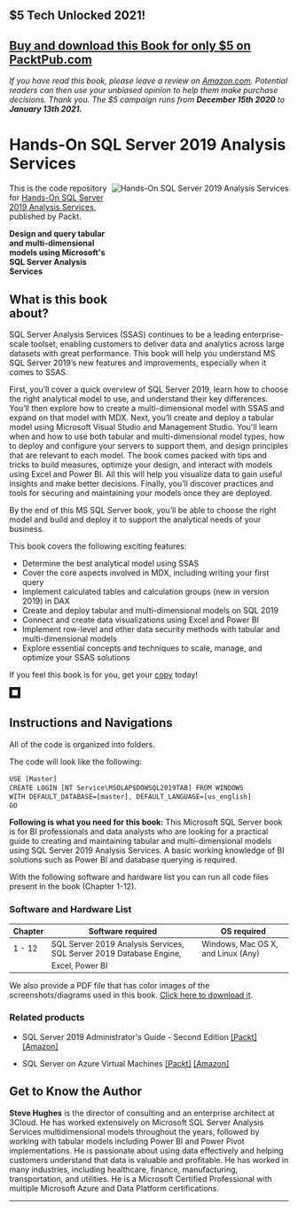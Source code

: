 ## $5 Tech Unlocked 2021!
[Buy and download this Book for only $5 on PacktPub.com](https://www.packtpub.com/product/hands-on-sql-server-2019-analysis-services/9781800204768)
-----
*If you have read this book, please leave a review on [Amazon.com](https://www.amazon.com/gp/product/1800204760).     Potential readers can then use your unbiased opinion to help them make purchase decisions. Thank you. The $5 campaign         runs from __December 15th 2020__ to __January 13th 2021.__*

# Hands-On SQL Server 2019 Analysis Services

<a href="https://www.packtpub.com/product/hands-on-sql-server-2019-analysis-services/9781800204768?utm_source=github&utm_medium=repository&utm_campaign=9781800204768"><img src="https://static.packt-cdn.com/products/9781800204768/cover/smaller" alt="Hands-On SQL Server 2019 Analysis Services" height="256px" align="right"></a>

This is the code repository for [Hands-On SQL Server 2019 Analysis Services](https://www.packtpub.com/product/hands-on-sql-server-2019-analysis-services/9781800204768?utm_source=github&utm_medium=repository&utm_campaign=9781800208919), published by Packt.

**Design and query tabular and multi-dimensional models using Microsoft's SQL Server Analysis Services**

## What is this book about?
SQL Server Analysis Services (SSAS) continues to be a leading enterprise-scale toolset, enabling customers to deliver data and analytics across large datasets with great performance. This book will help you understand MS SQL Server 2019’s new features and improvements, especially when it comes to SSAS.

First, you’ll cover a quick overview of SQL Server 2019, learn how to choose the right analytical model to use, and understand their key differences. You’ll then explore how to create a multi-dimensional model with SSAS and expand on that model with MDX. Next, you’ll create and deploy a tabular model using Microsoft Visual Studio and Management Studio. You'll learn when and how to use both tabular and multi-dimensional model types, how to deploy and configure your servers to support them, and design principles that are relevant to each model. The book comes packed with tips and tricks to build measures, optimize your design, and interact with models using Excel and Power BI. All this will help you visualize data to gain useful insights and make better decisions. Finally, you’ll discover practices and tools for securing and maintaining your models once they are deployed.

By the end of this MS SQL Server book, you’ll be able to choose the right model and build and deploy it to support the analytical needs of your business.

This book covers the following exciting features: 
* Determine the best analytical model using SSAS
* Cover the core aspects involved in MDX, including writing your first query
* Implement calculated tables and calculation groups (new in version 2019) in DAX
* Create and deploy tabular and multi-dimensional models on SQL 2019
* Connect and create data visualizations using Excel and Power BI
* Implement row-level and other data security methods with tabular and multi-dimensional models
* Explore essential concepts and techniques to scale, manage, and optimize your SSAS solutions

If you feel this book is for you, get your [copy](https://www.amazon.com/dp/B08GYNR9DR) today!

<a href="https://www.packtpub.com/?utm_source=github&utm_medium=banner&utm_campaign=GitHubBanner"><img src="https://raw.githubusercontent.com/PacktPublishing/GitHub/master/GitHub.png" alt="https://www.packtpub.com/" border="5" /></a>

## Instructions and Navigations
All of the code is organized into folders.

The code will look like the following:
```
USE [Master]
CREATE LOGIN [NT Service\MSOLAP$DOWSQL2019TAB] FROM WINDOWS
WITH DEFAULT_DATABASE=[master], DEFAULT_LANGUAGE=[us_english]
GO

```

**Following is what you need for this book:**
This Microsoft SQL Server book is for BI professionals and data analysts who are looking for a practical guide to creating and maintaining tabular and multi-dimensional models using SQL Server 2019 Analysis Services. A basic working knowledge of BI solutions such as Power BI and database querying is required.

With the following software and hardware list you can run all code files present in the book (Chapter 1-12).

### Software and Hardware List

| Chapter  | Software required                                                                    | OS required                        |
| -------- | -------------------------------------------------------------------------------------| -----------------------------------|
| 1 - 12   |   SQL Server 2019 Analysis Services,  SQL Server 2019 Database Engine,  		          | Windows, Mac OS X, and Linux (Any) |
|          |   Excel, Power BI                                                                    |                                    |

We also provide a PDF file that has color images of the screenshots/diagrams used in this book. [Click here to download it](https://static.packt-cdn.com/downloads/9781800204768_ColorImages.pdf).


### Related products <Other books you may enjoy>
* SQL Server 2019 Administrator's Guide - Second Edition [[Packt]](https://www.packtpub.com/product/sql-server-2019-administrator-s-guide-second-edition/9781789954326) [[Amazon]](https://www.amazon.com/dp/1789954320)

* SQL Server on Azure Virtual Machines [[Packt]](https://www.packtpub.com/product/sql-server-on-azure-virtual-machines/9781800204591) [[Amazon]](https://www.amazon.com/dp/1800204590)

## Get to Know the Author
**Steve Hughes** 
 is the director of consulting and an enterprise architect at 3Cloud. He has worked extensively on Microsoft SQL Server Analysis Services multidimensional models throughout the years, followed by working with tabular models including Power BI and Power Pivot implementations. He is passionate about using data effectively and helping customers understand that data is valuable and profitable. He has worked in many industries, including healthcare, finance, manufacturing, transportation, and utilities. He is a Microsoft Certified Professional with multiple Microsoft Azure and Data Platform certifications.
 
 --------------------------------------------------------------------------------------------------------------------------------------------------------------------------------
